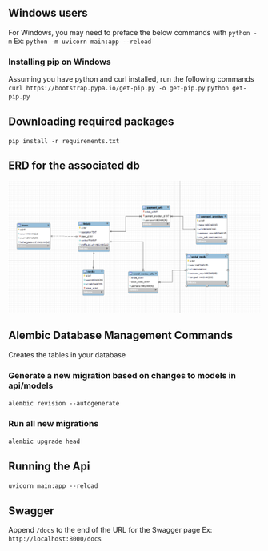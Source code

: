 ## Windows users
For Windows, you may need to preface the below commands with `python -m`
Ex: `python -m uvicorn main:app --reload`

### Installing pip on Windows
Assuming you have python and curl installed, run the following commands
`curl https://bootstrap.pypa.io/get-pip.py -o get-pip.py`
`python get-pip.py`

## Downloading required packages
`pip install -r requirements.txt`

## ERD for the associated db
![tipsee ERD](./ERD.png)

## Alembic Database Management Commands
Creates the tables in your database
### Generate a new migration based on changes to models in api/models
`alembic revision --autogenerate`
### Run all new migrations
`alembic upgrade head`

## Running the Api
`uvicorn main:app --reload`

## Swagger
Append `/docs` to the end of the URL for the Swagger page
Ex: `http://localhost:8000/docs`
